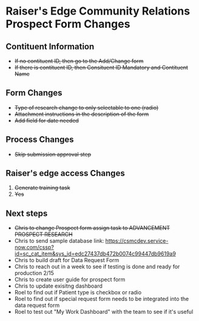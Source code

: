 # Raiser's Edge Community Relations Prospect Form Changes

## Contituent Information
* ~~If no contituent ID, then go to the Add/Change form~~
* ~~If there is contituent ID, then Consituent ID Mandatory and Contituent Name~~

## Form Changes
* ~~Type of research change to only selectable to one (radio)~~
* ~~Attachment instructions in the description of the form~~
* ~~Add field for date needed~~

## Process Changes
* ~~Skip submission approval step~~

## Raiser's edge access Changes

1. ~~Generate training task~~
2. ~~Yes~~

## Next steps 
* ~~Chris to change Prospect form assign task to ADVANCEMENT PROSPECT RESEARCH~~
* Chris to send sample database link: https://csmcdev.service-now.com/cssp?id=sc_cat_item&sys_id=edc27437db472b0074c99447db9619a9
* Chris to build draft for Data Request Form
* Chris to reach out in a week to see if testing is done and ready for production 2/15
* Chris to create user guide for prospect form
* Chris to update exisitng dashboard
* Roel to find out if Patient type is checkbox or radio
* Roel to find out if special request form needs to be integrated into the data request form
* Roel to test out "My Work Dashboard" with the team to see if it's useful